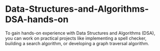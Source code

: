 # Data-Structures-and-Algorithms-DSA-hands-on
To gain hands-on experience with Data Structures and Algorithms (DSA), you can work on practical projects like implementing a spell checker, building a search algorithm, or developing a graph traversal algorithm.
